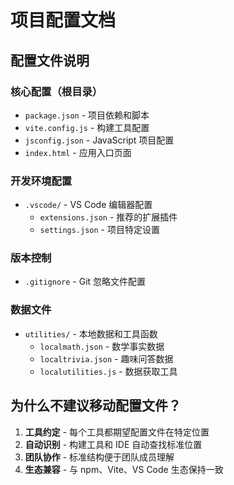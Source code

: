 # 项目配置文档

## 配置文件说明

### 核心配置（根目录）
- `package.json` - 项目依赖和脚本
- `vite.config.js` - 构建工具配置
- `jsconfig.json` - JavaScript 项目配置
- `index.html` - 应用入口页面

### 开发环境配置
- `.vscode/` - VS Code 编辑器配置
  - `extensions.json` - 推荐的扩展插件
  - `settings.json` - 项目特定设置

### 版本控制
- `.gitignore` - Git 忽略文件配置

### 数据文件
- `utilities/` - 本地数据和工具函数
  - `localmath.json` - 数学事实数据
  - `localtrivia.json` - 趣味问答数据
  - `localutilities.js` - 数据获取工具

## 为什么不建议移动配置文件？

1. **工具约定** - 每个工具都期望配置文件在特定位置
2. **自动识别** - 构建工具和 IDE 自动查找标准位置
3. **团队协作** - 标准结构便于团队成员理解
4. **生态兼容** - 与 npm、Vite、VS Code 生态保持一致
